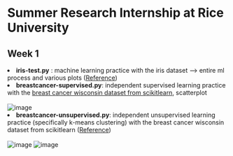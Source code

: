 # Summer Research Internship at Rice University
## Week 1
<b><li>iris-test.py</b> : machine learning practice with the iris dataset --> entire ml process and various plots (<a href = "https://machinelearningmastery.com/machine-learning-in-python-step-by-step/">Reference</a>)
<br><b><li>breastcancer-supervised.py</b>: independent supervised learning practice with the <a href = "https://scikit-learn.org/0.23/modules/generated/sklearn.datasets.load_breast_cancer.html">breast cancer wisconsin dataset from scikitlearn</a>, scatterplot
<br><br>![image](https://user-images.githubusercontent.com/66813711/124409504-0cdca700-dd0e-11eb-86a1-c8502d8961da.png)
<br><b><li>breastcancer-unsupervised.py</b>: independent unsupervised learning practice (specifically k-means clustering) with the breast cancer wisconsin dataset from scikitlearn (<a href = "https://medium.com/analytics-vidhya/beginners-guide-to-unsupervised-learning-76a575c4e942">Reference</a>)
<br><br>![image](https://user-images.githubusercontent.com/66813711/124410198-93de4f00-dd0f-11eb-8a90-80c542c99768.png)      ![image](https://user-images.githubusercontent.com/66813711/124411146-96da3f00-dd11-11eb-941a-127f7e48afd4.png)
